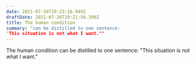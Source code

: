 ```yaml
---
date: 2021-07-26T19:23:10.949Z
draftDate: 2021-07-26T19:21:56.390Z
title: The human condition
summary: "can be distilled to one sentence:
"This situation is not what I want.""
---
```


The human condition
can be distilled to one sentence:
"This situation is not what I want."

